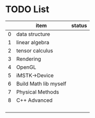 # TODO List

|   | item                  | status |
|---|-----------------------|--------|
| 0 | data structure        |        |
| 1 | linear algebra        |        |
| 2 | tensor calculus       |        |
| 3 | Rendering             |        |
| 4 | OpenGL                |        |
| 5 | iMSTK->Device         |        |
| 6 | Build Math lib myself |        |
| 7 | Physical Methods      |        |
| 8 | C++ Advanced          |        |
|   |                       |        |
|   |                       |        |
|   |                       |        |
|   |                       |        |
